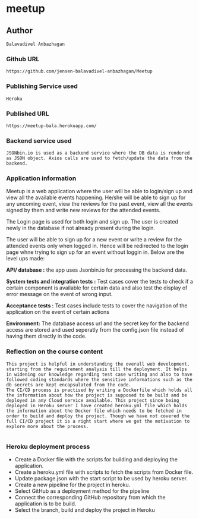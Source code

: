 # meetup

## Author
```
Balavadivel Anbazhagan
```

### Github URL
```
https://github.com/jensen-balavadivel-anbazhagan/Meetup
```

### Publishing Service used
```
Heroku
```

### Published URL
```
https://meetup-bala.herokuapp.com/
```

### Backend service used
```
JSONbin.io is used as a backend service where the DB data is rendered as JSON object. Axios calls are used to fetch/update the data from the backend.

```

### Application information
Meetup is a web application where the user will be able to login/sign up and view all the available events happening. He/she will be able to sign up for any uncoming event, view the reviews for the past event, view all the events signed by them and write new reviews for the attended events.

The Login page is used for both login and sign up. The user is created newly in the database if not already present during the login. 

The user will be able to sign up for a new event or write a review for the attended events only when logged in. Hence will be redirected to the login page whne trying to sign up for an event without loggin in. Below are the level ups made:

**API/ database :** the app uses Jsonbin.io for processing the backend data.

**System tests and integration tests :** Test cases cover the tests to check if a certain component is available for certain data and also test the display of error message on the event of wrong input.

**Acceptance tests :** Test cases include tests to cover the navigation of the application on the event of certain actions

**Environment:** The database access url and the secret key for the backend access are stored and used seperatly from the config.json file instead of having them directly in the code.


### Reflection on the course content
```
This project is helpful in understanding the overall web development, starting from the requirement analysis till the deployment. It helps in widening our knowledge regarding test case writing and also to have followed coding standards where the sensitive informations such as the db secrets are kept encapsulated from the code.
The CI/CD process is practised by writing a Dockerfile which holds all the information about how the project is supposed to be build and be deployed in any Cloud service available. This project since being deployed in Heroku server I have created heroku.yml file which holds the information about the Docker file which needs to be fetched in order to build and deploy the project. Though we have not covered the full CI/CD project it is a right start where we get the motivation to explore more about the process.


```
### Heroku deployment process

* Create a Docker file with the scripts for building and deploying the   application.
* Create a heroku.yml file with scripts to fetch the scripts from Docker file.
* Update package.json with the start script to be used by heroku server.
* Create a new pipeline for the project in heroku.
* Select GitHub as a deployment method for the pipeline
* Connect the corresponding GitHub repository from which the application is to be build.
* Select the branch, build and deploy the project in Heroku